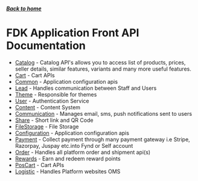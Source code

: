 ##### [Back to home](../../README.md)

# FDK Application Front API Documentation


* [Catalog](CATALOG.md) - Catalog API's allows you to access list of products, prices, seller details, similar features, variants and many more useful features.  
* [Cart](CART.md) - Cart APIs 
* [Common](COMMON.md) - Application configuration apis 
* [Lead](LEAD.md) - Handles communication between Staff and Users 
* [Theme](THEME.md) - Responsible for themes 
* [User](USER.md) - Authentication Service 
* [Content](CONTENT.md) - Content System 
* [Communication](COMMUNICATION.md) - Manages email, sms, push notifications sent to users 
* [Share](SHARE.md) - Short link and QR Code 
* [FileStorage](FILESTORAGE.md) - File Storage 
* [Configuration](CONFIGURATION.md) - Application configuration apis 
* [Payment](PAYMENT.md) - Collect payment through many payment gateway i.e Stripe, Razorpay, Juspay etc.into Fynd or Self account 
* [Order](ORDER.md) - Handles all platform order and shipment api(s) 
* [Rewards](REWARDS.md) - Earn and redeem reward points 
* [PosCart](POSCART.md) - Cart APIs 
* [Logistic](LOGISTIC.md) - Handles Platform websites OMS 

